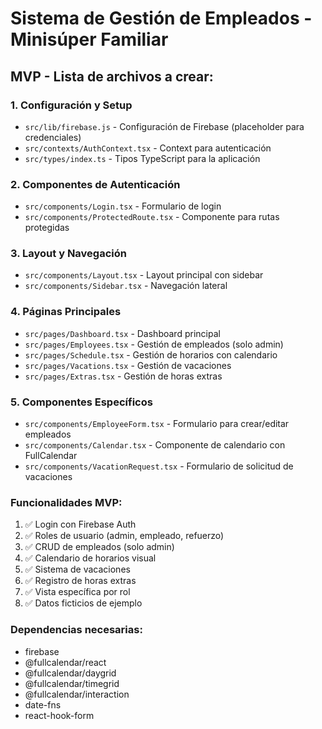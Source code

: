 # Sistema de Gestión de Empleados - Minisúper Familiar

## MVP - Lista de archivos a crear:

### 1. Configuración y Setup
- `src/lib/firebase.js` - Configuración de Firebase (placeholder para credenciales)
- `src/contexts/AuthContext.tsx` - Context para autenticación
- `src/types/index.ts` - Tipos TypeScript para la aplicación

### 2. Componentes de Autenticación
- `src/components/Login.tsx` - Formulario de login
- `src/components/ProtectedRoute.tsx` - Componente para rutas protegidas

### 3. Layout y Navegación
- `src/components/Layout.tsx` - Layout principal con sidebar
- `src/components/Sidebar.tsx` - Navegación lateral

### 4. Páginas Principales
- `src/pages/Dashboard.tsx` - Dashboard principal
- `src/pages/Employees.tsx` - Gestión de empleados (solo admin)
- `src/pages/Schedule.tsx` - Gestión de horarios con calendario
- `src/pages/Vacations.tsx` - Gestión de vacaciones
- `src/pages/Extras.tsx` - Gestión de horas extras

### 5. Componentes Específicos
- `src/components/EmployeeForm.tsx` - Formulario para crear/editar empleados
- `src/components/Calendar.tsx` - Componente de calendario con FullCalendar
- `src/components/VacationRequest.tsx` - Formulario de solicitud de vacaciones

### Funcionalidades MVP:
1. ✅ Login con Firebase Auth
2. ✅ Roles de usuario (admin, empleado, refuerzo)
3. ✅ CRUD de empleados (solo admin)
4. ✅ Calendario de horarios visual
5. ✅ Sistema de vacaciones
6. ✅ Registro de horas extras
7. ✅ Vista específica por rol
8. ✅ Datos ficticios de ejemplo

### Dependencias necesarias:
- firebase
- @fullcalendar/react
- @fullcalendar/daygrid
- @fullcalendar/timegrid
- @fullcalendar/interaction
- date-fns
- react-hook-form